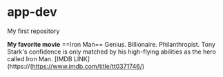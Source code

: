 # app-dev
My first repository

**My favorite movie** ==Iron Man== 
Genius. Billionaire. Philanthropist. Tony Stark's confidence is only matched by his high-flying abilities as the hero called Iron Man.
[IMDB LINK](https://(https://www.imdb.com/title/tt0371746/)
